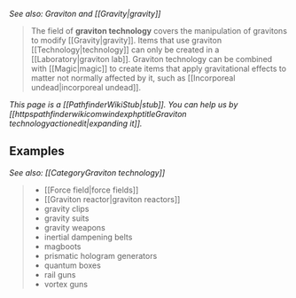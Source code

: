 *See also: Graviton and [[Gravity|gravity]]*
> The field of **graviton technology** covers the manipulation of gravitons to modify [[Gravity|gravity]]. Items that use graviton [[Technology|technology]] can only be created in a [[Laboratory|graviton lab]]. Graviton technology can be combined with [[Magic|magic]] to create items that apply gravitational effects to matter not normally affected by it, such as [[Incorporeal undead|incorporeal undead]].



*This page is a [[PathfinderWikiStub|stub]]. You can help us by [[httpspathfinderwikicomwindexphptitleGraviton technologyactionedit|expanding it]].*


## Examples

*See also: [[CategoryGraviton technology]]*
> - [[Force field|force fields]]
> - [[Graviton reactor|graviton reactors]]
> - gravity clips
> - gravity suits
> - gravity weapons
> - inertial dampening belts
> - magboots
> - prismatic hologram generators
> - quantum boxes
> - rail guns
> - vortex guns






